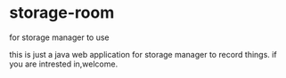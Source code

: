 # storage-room
for storage manager to use

this is just a java web application for storage manager to record things.
if you are intrested in,welcome.

